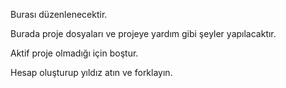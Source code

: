 Burası düzenlenecektir.


Burada proje dosyaları ve projeye yardım gibi şeyler yapılacaktır.

Aktif proje olmadığı için boştur.

Hesap oluşturup yıldız atın ve forklayın.
